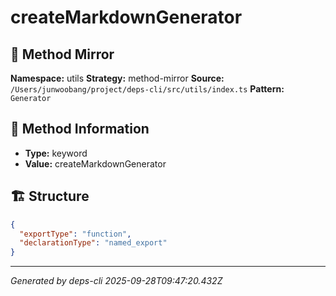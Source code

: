# createMarkdownGenerator

## 🔧 Method Mirror

**Namespace:** utils
**Strategy:** method-mirror
**Source:** `/Users/junwoobang/project/deps-cli/src/utils/index.ts`
**Pattern:** `Generator`

## 📝 Method Information

- **Type:** keyword
- **Value:** createMarkdownGenerator

## 🏗️ Structure

```json
{
  "exportType": "function",
  "declarationType": "named_export"
}
```

---
*Generated by deps-cli 2025-09-28T09:47:20.432Z*
